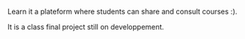 Learn it a plateform where students can share and consult courses :).

It is a class final project still on developpement.
